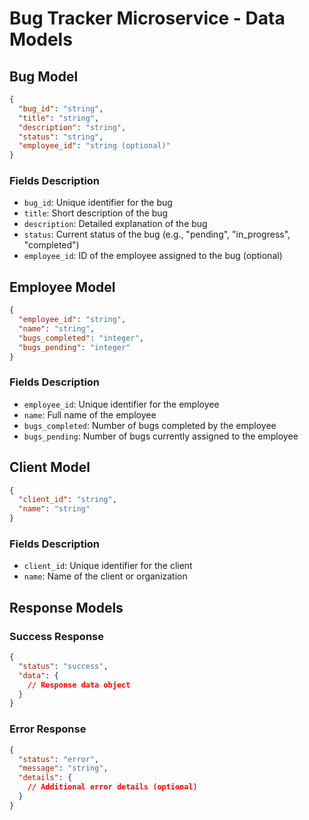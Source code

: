 # Bug Tracker Microservice - Data Models

## Bug Model
```json
{
  "bug_id": "string",
  "title": "string",
  "description": "string",
  "status": "string",
  "employee_id": "string (optional)"
}
```

### Fields Description
- `bug_id`: Unique identifier for the bug
- `title`: Short description of the bug
- `description`: Detailed explanation of the bug
- `status`: Current status of the bug (e.g., "pending", "in_progress", "completed")
- `employee_id`: ID of the employee assigned to the bug (optional)

## Employee Model
```json
{
  "employee_id": "string",
  "name": "string",
  "bugs_completed": "integer",
  "bugs_pending": "integer"
}
```

### Fields Description
- `employee_id`: Unique identifier for the employee
- `name`: Full name of the employee
- `bugs_completed`: Number of bugs completed by the employee
- `bugs_pending`: Number of bugs currently assigned to the employee

## Client Model
```json
{
  "client_id": "string",
  "name": "string"
}
```

### Fields Description
- `client_id`: Unique identifier for the client
- `name`: Name of the client or organization

## Response Models

### Success Response
```json
{
  "status": "success",
  "data": {
    // Response data object
  }
}
```

### Error Response
```json
{
  "status": "error",
  "message": "string",
  "details": {
    // Additional error details (optional)
  }
}
``` 